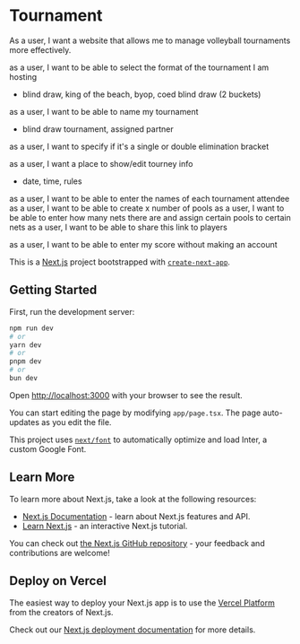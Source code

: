 # Tournament 

As a user, I want a website that allows me to manage volleyball tournaments more effectively.

<!-- Organizer -->

as a user, I want to be able to select the format of the tournament I am hosting
- blind draw, king of the beach, byop, coed blind draw (2 buckets)

as a user, I want to be able to name my tournament
- blind draw tournament, assigned partner

as a user, I want to specify if it's a single or double elimination bracket

as a user, I want a place to show/edit tourney info
- date, time, rules

as a user, I want to be able to enter the names of each tournament attendee
as a user, I want to be able to create x number of pools
as a user, I want to be able to enter how many nets there are and assign certain pools to certain nets
as a user, I want to be able to share this link to players

<!-- Player -->

as a user, I want to be able to enter my score without making an account


<!-- Relationships -->





This is a [Next.js](https://nextjs.org/) project bootstrapped with [`create-next-app`](https://github.com/vercel/next.js/tree/canary/packages/create-next-app).

## Getting Started

First, run the development server:

```bash
npm run dev
# or
yarn dev
# or
pnpm dev
# or
bun dev
```

Open [http://localhost:3000](http://localhost:3000) with your browser to see the result.

You can start editing the page by modifying `app/page.tsx`. The page auto-updates as you edit the file.

This project uses [`next/font`](https://nextjs.org/docs/basic-features/font-optimization) to automatically optimize and load Inter, a custom Google Font.

## Learn More

To learn more about Next.js, take a look at the following resources:

- [Next.js Documentation](https://nextjs.org/docs) - learn about Next.js features and API.
- [Learn Next.js](https://nextjs.org/learn) - an interactive Next.js tutorial.

You can check out [the Next.js GitHub repository](https://github.com/vercel/next.js/) - your feedback and contributions are welcome!

## Deploy on Vercel

The easiest way to deploy your Next.js app is to use the [Vercel Platform](https://vercel.com/new?utm_medium=default-template&filter=next.js&utm_source=create-next-app&utm_campaign=create-next-app-readme) from the creators of Next.js.

Check out our [Next.js deployment documentation](https://nextjs.org/docs/deployment) for more details.
